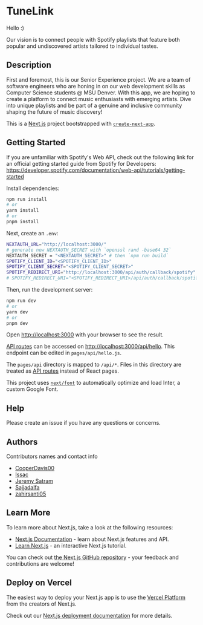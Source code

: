 # TuneLink

Hello :)

Our vision is to connect people with Spotify playlists that feature both popular and undiscovered artists tailored to individual tastes.

## Description

First and foremost, this is our Senior Experience project. We are a team of software engineers who are honing in on our web development skills as Computer Science students @ MSU Denver. With this app, we are hoping to create a platform to connect music enthusiasts with emerging artists. Dive into unique playlists and be part of a genuine and inclusive community shaping the future of music discovery!

This is a [Next.js](https://nextjs.org/) project bootstrapped with [`create-next-app`](https://github.com/vercel/next.js/tree/canary/packages/create-next-app).

## Getting Started
If you are unfamiliar with Spotify's Web API, check out the following link for an official getting started guide from Spotify for Developers:
https://developer.spotify.com/documentation/web-api/tutorials/getting-started

Install dependencies:

```bash
npm run install
# or
yarn install
# or
pnpm install
```

Next, create an `.env`:
```bash
NEXTAUTH_URL="http://localhost:3000/"
# generate new NEXTAUTH_SECRET with `openssl rand -base64 32`
NEXTAUTH_SECRET = "<NEXTAUTH_SECRET>" # then `npm run build`
SPOTIFY_CLIENT_ID="<SPOTIFY_CLIENT_ID>"
SPOTIFY_CLIENT_SECRET="<SPOTIFY_CLIENT_SECRET>"
SPOTIFY_REDIRECT_URI="http://localhost:3000/api/auth/callback/spotify"
# SPOTIFY_REDIRECT_URI="<SPOTIFY_REDIRECT_URI>/api/auth/callback/spotify"

```

Then, run the development server:

```bash
npm run dev
# or
yarn dev
# or
pnpm dev
```

Open [http://localhost:3000](http://localhost:3000) with your browser to see the result.

[API routes](https://nextjs.org/docs/api-routes/introduction) can be accessed on [http://localhost:3000/api/hello](http://localhost:3000/api/hello). This endpoint can be edited in `pages/api/hello.js`.

The `pages/api` directory is mapped to `/api/*`. Files in this directory are treated as [API routes](https://nextjs.org/docs/api-routes/introduction) instead of React pages.

This project uses [`next/font`](https://nextjs.org/docs/basic-features/font-optimization) to automatically optimize and load Inter, a custom Google Font.

## Help

Please create an issue if you have any questions or concerns.

## Authors

Contributors names and contact info
* [CooperDavis00](https://github.com/CooperDavis00)
* [Issac](https://github.com/Issac-Lopez)
* [Jeremy Satram](https://github.com/Jsatram)
* [Sajjadalfa](https://github.com/Sajjadalfa)
* [zahirsanti05](https://github.com/zahirsanti05)

## Learn More

To learn more about Next.js, take a look at the following resources:

- [Next.js Documentation](https://nextjs.org/docs) - learn about Next.js features and API.
- [Learn Next.js](https://nextjs.org/learn) - an interactive Next.js tutorial.

You can check out [the Next.js GitHub repository](https://github.com/vercel/next.js/) - your feedback and contributions are welcome!

## Deploy on Vercel

The easiest way to deploy your Next.js app is to use the [Vercel Platform](https://vercel.com/new?utm_medium=default-template&filter=next.js&utm_source=create-next-app&utm_campaign=create-next-app-readme) from the creators of Next.js.

Check out our [Next.js deployment documentation](https://nextjs.org/docs/deployment) for more details.

